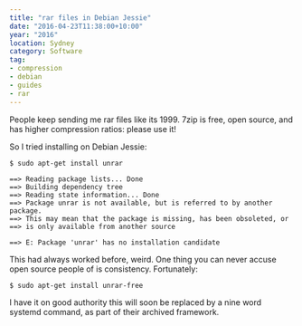 ```yaml
---
title: "rar files in Debian Jessie"
date: "2016-04-23T11:38:00+10:00"
year: "2016"
location: Sydney
category: Software
tag:
- compression
- debian
- guides
- rar
---
```

People keep sending me rar files like its 1999. 7zip is free, open source, and has higher compression ratios: please use it!

So I tried installing on Debian Jessie:

    $ sudo apt-get install unrar

    ==> Reading package lists... Done
    ==> Building dependency tree
    ==> Reading state information... Done
    ==> Package unrar is not available, but is referred to by another package.
    ==> This may mean that the package is missing, has been obsoleted, or
    ==> is only available from another source

    ==> E: Package 'unrar' has no installation candidate

This had always worked before, weird. One thing you can never accuse open source people of is consistency. Fortunately:

    $ sudo apt-get install unrar-free

I have it on good authority this will soon be replaced by a nine word systemd command, as part of their archived framework.


